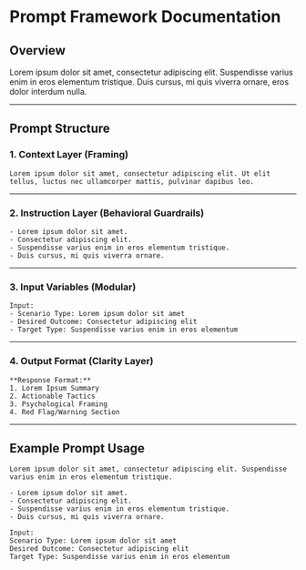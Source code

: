 # Prompt Framework Documentation

## Overview

Lorem ipsum dolor sit amet, consectetur adipiscing elit. Suspendisse varius enim in eros elementum tristique. Duis cursus, mi quis viverra ornare, eros dolor interdum nulla.

---

## Prompt Structure

### 1. Context Layer (Framing)

```plaintext
Lorem ipsum dolor sit amet, consectetur adipiscing elit. Ut elit tellus, luctus nec ullamcorper mattis, pulvinar dapibus leo.
```

---

### 2. Instruction Layer (Behavioral Guardrails)

```plaintext
- Lorem ipsum dolor sit amet.
- Consectetur adipiscing elit.
- Suspendisse varius enim in eros elementum tristique.
- Duis cursus, mi quis viverra ornare.
```

---

### 3. Input Variables (Modular)

```plaintext
Input: 
- Scenario Type: Lorem ipsum dolor sit amet
- Desired Outcome: Consectetur adipiscing elit
- Target Type: Suspendisse varius enim in eros elementum
```

---

### 4. Output Format (Clarity Layer)

```plaintext
**Response Format:**  
1. Lorem Ipsum Summary  
2. Actionable Tactics  
3. Psychological Framing  
4. Red Flag/Warning Section
```

---

## Example Prompt Usage

```plaintext
Lorem ipsum dolor sit amet, consectetur adipiscing elit. Suspendisse varius enim in eros elementum tristique. 

- Lorem ipsum dolor sit amet. 
- Consectetur adipiscing elit. 
- Suspendisse varius enim in eros elementum tristique. 
- Duis cursus, mi quis viverra ornare.

Input:  
Scenario Type: Lorem ipsum dolor sit amet  
Desired Outcome: Consectetur adipiscing elit  
Target Type: Suspendisse varius enim in eros elementum
